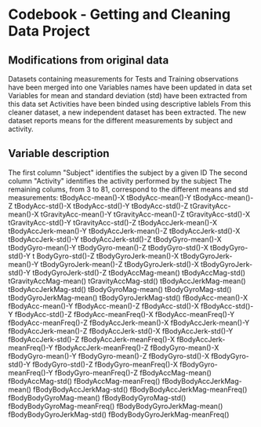# Codebook - Getting and Cleaning Data Project

## Modifications from original data

Datasets containing measurements for Tests and Training observations have been merged into one
Variables names have been updated in data set
Variables for mean and standard deviation (std) have been extracted from this data set
Activities have been binded using descriptive lablels
From this cleaner dataset, a new independent dataset has been extracted.
The new dataset reports means for the different measurements by subject and activity.

## Variable description 

The first column "Subject" identifies the subject by a given ID
The second column "Activity" identifies the activity performed by the subject
The remaining colums, from 3 to 81, correspond to the different means and std measurements:
  tBodyAcc-mean()-X 
  tBodyAcc-mean()-Y 
  tBodyAcc-mean()-Z 
  tBodyAcc-std()-X 
  tBodyAcc-std()-Y 
  tBodyAcc-std()-Z 
  tGravityAcc-mean()-X 
  tGravityAcc-mean()-Y 
  tGravityAcc-mean()-Z 
  tGravityAcc-std()-X 
  tGravityAcc-std()-Y 
  tGravityAcc-std()-Z 
  tBodyAccJerk-mean()-X 
  tBodyAccJerk-mean()-Y 
  tBodyAccJerk-mean()-Z 
  tBodyAccJerk-std()-X 
  tBodyAccJerk-std()-Y 
  tBodyAccJerk-std()-Z 
  tBodyGyro-mean()-X 
  tBodyGyro-mean()-Y 
  tBodyGyro-mean()-Z 
  tBodyGyro-std()-X 
  tBodyGyro-std()-Y t
  BodyGyro-std()-Z 
  tBodyGyroJerk-mean()-X 
  tBodyGyroJerk-mean()-Y 
  tBodyGyroJerk-mean()-Z 
  tBodyGyroJerk-std()-X 
  tBodyGyroJerk-std()-Y 
  tBodyGyroJerk-std()-Z 
  tBodyAccMag-mean() 
  tBodyAccMag-std() 
  tGravityAccMag-mean() 
  tGravityAccMag-std() 
  tBodyAccJerkMag-mean() 
  tBodyAccJerkMag-std() 
  tBodyGyroMag-mean() 
  tBodyGyroMag-std() 
  tBodyGyroJerkMag-mean() 
  tBodyGyroJerkMag-std() 
  fBodyAcc-mean()-X 
  fBodyAcc-mean()-Y 
  fBodyAcc-mean()-Z 
  fBodyAcc-std()-X 
  fBodyAcc-std()-Y 
  fBodyAcc-std()-Z 
  fBodyAcc-meanFreq()-X 
  fBodyAcc-meanFreq()-Y 
  fBodyAcc-meanFreq()-Z 
  fBodyAccJerk-mean()-X 
  fBodyAccJerk-mean()-Y 
  fBodyAccJerk-mean()-Z 
  fBodyAccJerk-std()-X 
  fBodyAccJerk-std()-Y 
  fBodyAccJerk-std()-Z 
  fBodyAccJerk-meanFreq()-X 
  fBodyAccJerk-meanFreq()-Y 
  fBodyAccJerk-meanFreq()-Z 
  fBodyGyro-mean()-X 
  fBodyGyro-mean()-Y 
  fBodyGyro-mean()-Z 
  fBodyGyro-std()-X 
  fBodyGyro-std()-Y 
  fBodyGyro-std()-Z 
  fBodyGyro-meanFreq()-X 
  fBodyGyro-meanFreq()-Y 
  fBodyGyro-meanFreq()-Z 
  fBodyAccMag-mean() 
  fBodyAccMag-std() 
  fBodyAccMag-meanFreq() 
  fBodyBodyAccJerkMag-mean() 
  fBodyBodyAccJerkMag-std() 
  fBodyBodyAccJerkMag-meanFreq() 
  fBodyBodyGyroMag-mean() 
  fBodyBodyGyroMag-std() 
  fBodyBodyGyroMag-meanFreq() 
  fBodyBodyGyroJerkMag-mean() 
  fBodyBodyGyroJerkMag-std()
  fBodyBodyGyroJerkMag-meanFreq()
